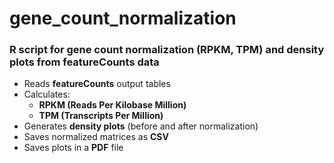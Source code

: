 # gene_count_normalization
### R script for gene count normalization (RPKM, TPM) and density plots from featureCounts data

- Reads **featureCounts** output tables
- Calculates:
  - **RPKM (Reads Per Kilobase Million)**
  - **TPM (Transcripts Per Million)**
- Generates **density plots** (before and after normalization)
- Saves normalized matrices as **CSV**
- Saves plots in a **PDF** file
